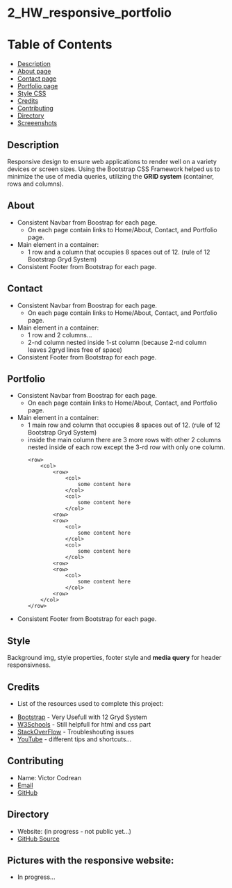 # 2_HW_responsive_portfolio

# Table of Contents

- [Description](#Description)
- [About page](#About)
- [Contact page](#Contact)
- [Portfolio page](#Portfolio)
- [Style CSS](#Style)
- [Credits](#Credits)
- [Contributing](#Contributing)
- [Directory](#Directory)
- [Screeenshots](#Pictures)

## Description
Responsive design to ensure web applications to render well on a variety devices or screen sizes. Using the Bootstrap CSS Framework helped us to minimize the use of media queries, utilizing the **GRID system** (container, rows and columns).

## About
* Consistent Navbar from Boostrap for each page.
    *  On each page contain links to Home/About, Contact, and Portfolio page.
* Main element in a container:
    * 1 row and a column that occupies 8 spaces out of 12. (rule of 12 Bootstrap Gryd System)
* Consistent Footer from Bootstrap for each page.

## Contact
* Consistent Navbar from Boostrap for each page.
    *  On each page contain links to Home/About, Contact, and Portfolio page.
* Main element in a container:
    * 1 row and 2 columns...
    * 2-nd column nested inside 1-st column (because 2-nd column leaves 2gryd lines free    of space)
* Consistent Footer from Bootstrap for each page.

## Portfolio
* Consistent Navbar from Boostrap for each page.
    *  On each page contain links to Home/About, Contact, and Portfolio page.
* Main element in a container:
    * 1 main row and column that occupies 8 spaces out of 12. (rule of 12 Bootstrap Gryd System)
    * inside the main column there are 3 more rows with other 2 columns nested inside of each row except the 3-rd row with only one column.
        ```
        <row>
            <col>
                <row>
                    <col>
                        some content here
                    </col>
                    <col>
                        some content here
                    </col>
                <row>
                <row>
                    <col>
                        some content here
                    </col>
                    <col>
                        some content here
                    </col>
                <row>
                <row>
                    <col>
                        some content here
                    </col>
                <row>
            </col>
        </row>
        ```
* Consistent Footer from Bootstrap for each page.

## Style
Background img, style properties, footer style and  **media query** for header responsivness.

## Credits
* List of the resources used to complete this project:
- [Bootstrap](https://getbootstrap.com/) - Very Usefull with 12 Gryd System
- [W3Schools](https://www.w3schools.com/) - Still helpfull for html and css part
- [StackOverFlow](https://stackoverflow.com/) - Troubleshouting issues
- [YouTube](https://www.youtube.com/) - different tips and shortcuts...

## Contributing
* Name: Victor Codrean
* [Email](CodreanVictor@gmail.com)
* [GitHub](https://github.com/VictorCodrean)

## Directory
* Website: (in progress - not public yet...)
* [GitHub Source](https://github.com/VictorCodrean/2_HW_responsive_portfolio)

## Pictures with the responsive website:
* In progress...